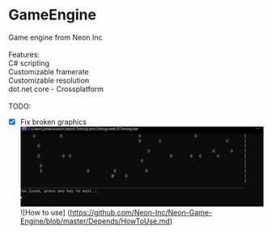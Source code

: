 # GameEngine<br />
Game engine from Neon Inc<br />
<br />
Features:<br />
  C# scripting<br />
  Customizable framerate<br />
  Customizable resolution<br />
  dot.net core - Crossplatform<br />
  <br />
  TODO:<br />
   - [x] Fix broken graphics<br />
![Floppy bird](https://github.com/Neon-Inc/Neon-Game-Engine/blob/master/Depends/image1.png)
![How to use] (https://github.com/Neon-Inc/Neon-Game-Engine/blob/master/Depends/HowToUse.md)